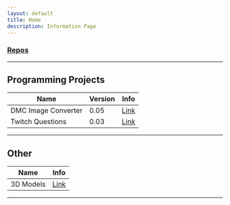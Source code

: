 ```yaml
---
layout: default
title: Home
description: Information Page
---
```

### [Repos](https://github.com/Ryason?tab=repositories)
---

## Programming Projects

| Name | Version | Info | 
| ---- | ------- | ---- |
| DMC Image Converter | 0.05 | [Link](./DMC-Converter.md) | 
| Twitch Questions | 0.03 | [Link](./Twitch-Questions.md)|

---

## Other

| Name | Info | 
| ---- | ---- |
| 3D Models | [Link](./Blender.md) |

---
